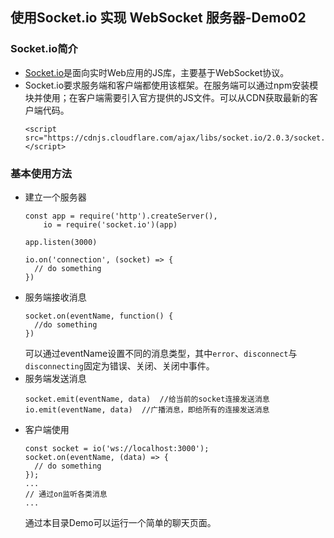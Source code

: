 ## 使用Socket.io 实现 WebSocket 服务器-Demo02

### Socket.io简介
- [Socket.io](https://socket.io/)是面向实时Web应用的JS库，主要基于WebSocket协议。
- Socket.io要求服务端和客户端都使用该框架。在服务端可以通过npm安装模块并使用；在客户端需要引入官方提供的JS文件。可以从CDN获取最新的客户端代码。
  ```
  <script src="https://cdnjs.cloudflare.com/ajax/libs/socket.io/2.0.3/socket.io.js"></script>
  ```

### 基本使用方法
- 建立一个服务器
  ```
  const app = require('http').createServer(),
      io = require('socket.io')(app)

  app.listen(3000)

  io.on('connection', (socket) => {
    // do something
  })
  ```
- 服务端接收消息
  ```
  socket.on(eventName, function() {
    //do something
  })
  ```
  可以通过eventName设置不同的消息类型，其中`error`、`disconnect`与`disconnecting`固定为错误、关闭、关闭中事件。
- 服务端发送消息
  ```
  socket.emit(eventName, data)  //给当前的socket连接发送消息
  io.emit(eventName, data)  //广播消息，即给所有的连接发送消息
  ```
- 客户端使用
  ```
  const socket = io('ws://localhost:3000');
  socket.on(eventName, (data) => {
    // do something
  });
  ...
  // 通过on监听各类消息
  ...
  ```
  通过本目录Demo可以运行一个简单的聊天页面。